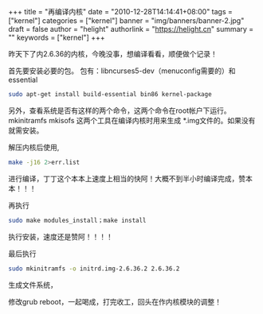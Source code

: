 +++
title = "再编译内核"
date = "2010-12-28T14:14:41+08:00"
tags = ["kernel"]
categories = ["kernel"]
banner = "img/banners/banner-2.jpg"
draft = false
author = "helight"
authorlink = "https://helight.cn"
summary = ""
keywords = ["kernel"]
+++

昨天下了内2.6.36的内核，今晚没事，想编译看看，顺便做个记录！

首先要安装必要的包。 包有：libncurses5-dev（menuconfig需要的）和essential 
``` sh
sudo apt-get install build-essential bin86 kernel-package 
```
另外，查看系统是否有这样的两个命令，这两个命令在root帐户下运行。 mkinitramfs mkisofs 这两个工具在编译内核时用来生成 *.img文件的。如果没有就需安装。

解压内核后使用, 
``` sh
make -j16 2>err.list
```
进行编译，丁丁这个本本上速度上相当的快阿！大概不到半小时编译完成，赞本本！！！

再执行
``` sh
sudo make modules_install；make install
```
执行安装，速度还是赞阿！！！！

最后执行
``` sh
sudo mkinitramfs -o initrd.img-2.6.36.2 2.6.36.2
```
生成文件系统，

修改grub reboot，一起喝成，打完收工，回头在作内核模块的调整！